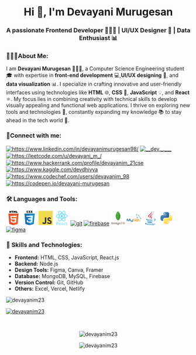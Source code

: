 <h1 align="center">Hi 👋, I'm Devayani Murugesan</h1>
<h3 align="center">A passionate Frontend Developer 👩🏻‍💻 | UI/UX Designer 🎨 | Data Enthusiast 📊</h3>
<h3 align="left">👩🏻‍💻About Me:</h3>
<p align="left">
  I am <strong>Devayani Murugesan</strong> 👩🏻‍💻, a Computer Science Engineering student 🎓 with expertise in <strong>front-end development</strong> 💻,<strong>UI/UX designing</strong> 🎨, and <strong>data visualization</strong> 📊. I specialize in crafting innovative and user-friendly interfaces using technologies like <strong>HTML</strong> 🌐, 
<strong>CSS</strong> 🎨, <strong>JavaScript</strong> 💡, and <strong>React</strong> ⚛️. My focus lies in combining creativity with technical skills to develop visually appealing and functional web applications. I thrive on exploring new tools and technologies 🔧, constantly expanding my knowledge 📚 to stay ahead in the tech world 🚀.
</p>
<h3 align="left">🔗Connect with me:</h3>
<p align="left">
<a href="https://linkedin.com/in/https://www.linkedin.com/in/devayanimurugesan98/" target="blank"><img align="center" src="https://raw.githubusercontent.com/rahuldkjain/github-profile-readme-generator/master/src/images/icons/Social/linked-in-alt.svg" alt="https://www.linkedin.com/in/devayanimurugesan98/" height="30" width="40" /></a>
<a href="https://instagram.com/__dev._.___" target="blank"><img align="center" src="https://raw.githubusercontent.com/rahuldkjain/github-profile-readme-generator/master/src/images/icons/Social/instagram.svg" alt="__dev._.___" height="30" width="40" /></a>
<a href="https://www.leetcode.com/https://leetcode.com/u/devayani_m_/" target="blank"><img align="center" src="https://raw.githubusercontent.com/rahuldkjain/github-profile-readme-generator/master/src/images/icons/Social/leet-code.svg" alt="https://leetcode.com/u/devayani_m_/" height="30" width="40" /></a>
<a href="https://www.hackerrank.com/https://www.hackerrank.com/profile/devayanim_21cse" target="blank"><img align="center" src="https://raw.githubusercontent.com/rahuldkjain/github-profile-readme-generator/master/src/images/icons/Social/hackerrank.svg" alt="https://www.hackerrank.com/profile/devayanim_21cse" height="30" width="40" /></a>
<a href="https://kaggle.com/https://www.kaggle.com/devdhivya" target="blank"><img align="center" src="https://raw.githubusercontent.com/rahuldkjain/github-profile-readme-generator/master/src/images/icons/Social/kaggle.svg" alt="https://www.kaggle.com/devdhivya" height="30" width="40" /></a>
<a href="https://www.codechef.com/users/https://www.codechef.com/users/devayanim_98" target="blank"><img align="center" src="https://cdn.jsdelivr.net/npm/simple-icons@3.1.0/icons/codechef.svg" alt="https://www.codechef.com/users/devayanim_98" height="30" width="40" /></a>
<a href="https://codepen.io/https://codepen.io/devayani-murugesan" target="blank"><img align="center" src="https://raw.githubusercontent.com/rahuldkjain/github-profile-readme-generator/master/src/images/icons/Social/codepen.svg" alt="https://codepen.io/devayani-murugesan" height="30" width="40" /></a>
</p>

### 🛠️ **Languages and Tools:**
<p align="left">
 <a href="https://www.w3.org/html/" target="_blank" rel="noreferrer"> <img src="https://raw.githubusercontent.com/devicons/devicon/master/icons/html5/html5-original-wordmark.svg" alt="html5" width="40" height="40"/></a>
  <a href="https://www.w3.org/css/" target="_blank" rel="noreferrer"> <img src="https://raw.githubusercontent.com/devicons/devicon/master/icons/css3/css3-original-wordmark.svg" alt="css3" width="40" height="40"/></a>
  <a href="https://www.javascript.com/" target="_blank" rel="noreferrer"> <img src="https://raw.githubusercontent.com/devicons/devicon/master/icons/javascript/javascript-original.svg" alt="javascript" width="40" height="40"/></a>
  <a href="https://reactjs.org/" target="_blank" rel="noreferrer"> <img src="https://raw.githubusercontent.com/devicons/devicon/master/icons/react/react-original-wordmark.svg" alt="react" width="40" height="40"/></a>
  <a href="https://git-scm.com/" target="_blank" rel="noreferrer"> <img src="https://www.vectorlogo.zone/logos/git-scm/git-scm-icon.svg" alt="git" width="40" height="40"/></a>
  <a href="https://firebase.google.com/" target="_blank" rel="noreferrer"> <img src="https://www.vectorlogo.zone/logos/firebase/firebase-icon.svg" alt="firebase" width="40" height="40"/></a>
  <a href="https://www.mongodb.com/" target="_blank" rel="noreferrer"> <img src="https://raw.githubusercontent.com/devicons/devicon/master/icons/mongodb/mongodb-original-wordmark.svg" alt="mongodb" width="40" height="40"/></a>
  <a href="https://www.mysql.com/" target="_blank" rel="noreferrer"> <img src="https://raw.githubusercontent.com/devicons/devicon/master/icons/mysql/mysql-original-wordmark.svg" alt="mysql" width="40" height="40"/></a>
   <a href="https://www.java.com" target="_blank" rel="noreferrer"> <img src="https://raw.githubusercontent.com/devicons/devicon/master/icons/java/java-original.svg" alt="java" width="40" height="40"/></a>
  <a href="https://www.python.org/" target="_blank" rel="noreferrer"> <img src="https://raw.githubusercontent.com/devicons/devicon/master/icons/python/python-original.svg" alt="python" width="40" height="40"/></a>
  <a href="https://www.figma.com/" target="_blank" rel="noreferrer"> <img src="https://www.vectorlogo.zone/logos/figma/figma-icon.svg" alt="figma" width="40" height="40"/></a>
 


### 🌟 **Skills and Technologies:**
- **Frontend:** HTML, CSS, JavaScript, React.js
- **Backend:** Node.js
- **Design Tools:** Figma, Canva, Framer
- **Database:** MongoDB, MySQL, Firebase
- **Version Control:** Git, GitHub
- **Others:** Excel, Vercel, Netlify

<p align="left"> <img src="https://komarev.com/ghpvc/?username=devayanim23&label=Profile%20views&color=0e75b6&style=flat" alt="devayanim23" /> </p>

<p align="left"> <a href="https://github.com/ryo-ma/github-profile-trophy"><img src="https://github-profile-trophy.vercel.app/?username=devayanim23" alt="devayanim23" /></a> </p>

<p align="left"> <a href="https://twitter.com/" target="blank"><img src="https://img.shields.io/twitter/follow/?logo=twitter&style=for-the-badge" alt="" /></a> </p>

<p align="center">
  <img src="https://github-readme-stats.vercel.app/api/top-langs?username=devayanim23&show_icons=true&locale=en&layout=compact" alt="devayanim23" />
</p>

<p align="center">
  <img src="https://github-readme-streak-stats.herokuapp.com/?user=devayanim23&" alt="devayanim23" />
</p>






